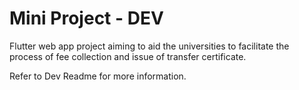 # Mini Project - DEV

Flutter web app project aiming to aid the universities to facilitate the process of fee collection and issue of transfer certificate.

Refer to Dev Readme for more information.